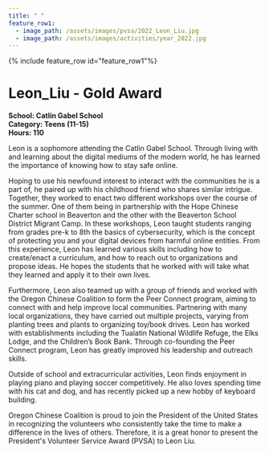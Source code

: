 ```yaml
---
title: " "
feature_row1:
  - image_path: /assets/images/pvsa/2022_Leon_Liu.jpg
  - image_path: /assets/images/activities/year_2022.jpg
---
```


{% include feature_row id="feature_row1"%}

# Leon_Liu - Gold Award

**School: Catlin Gabel School**  
**Category: Teens (11-15)**  
**Hours: 110**  

Leon is a sophomore attending the Catlin Gabel School. Through living with and learning about the digital mediums of the modern world, he has learned the importance of knowing how to stay safe online.

Hoping to use his newfound interest to interact with the communities he is a part of, he paired up with his childhood friend who shares similar intrigue. Together, they worked to enact two different workshops over the course of the summer. One of them being in partnership with the Hope Chinese Charter school in Beaverton and the other with the Beaverton School District Migrant Camp. In these workshops, Leon taught students ranging from grades pre-k to 8th the basics of cybersecurity, which is the concept of protecting you and your digital devices from harmful online entities. From this experience, Leon has learned various skills including how to create/enact a curriculum, and how to reach out to organizations and propose ideas. He hopes the students that he worked with will take what they learned and apply it to their own lives.

Furthermore, Leon also teamed up with a group of friends and worked with the Oregon Chinese Coalition to form the Peer Connect program, aiming to connect with and help improve local communities. Partnering with many local organizations, they have carried out multiple projects, varying from planting trees and plants to organizing toy/book drives. Leon has worked with establishments including the Tualatin National Wildlife Refuge, the Elks Lodge, and the Children’s Book Bank. Through co-founding the Peer Connect program, Leon has greatly improved his leadership and outreach skills.

Outside of school and extracurricular activities, Leon finds enjoyment in playing piano and playing soccer competitively. He also loves spending time with his cat and dog, and has recently picked up a new hobby of keyboard building.

Oregon Chinese Coalition is proud to join the President of the United States in recognizing the volunteers who consistently take the time to make a difference in the lives of others. Therefore, it is a great honor to present the President's Volunteer Service Award (PVSA) to Leon Liu.
